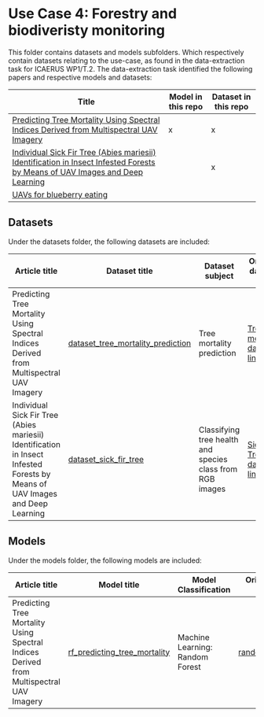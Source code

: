 # Use Case 4: Forestry and biodiveristy monitoring

This folder contains datasets and models subfolders. Which respectively contain datasets relating to the use-case, as found in the data-extraction task for ICAERUS WP1/T.2.
The data-extraction task identified the following papers and respective models and datasets:

| Title | Model in this repo | Dataset in this repo |
| ----- | ----- | -----| 
| [Predicting Tree Mortality Using Spectral Indices Derived from Multispectral UAV Imagery](https://www.mdpi.com/2072-4292/14/9/2195) | x | x |
| [Individual Sick Fir Tree (Abies mariesii) Identification in Insect Infested Forests by Means of UAV Images and Deep Learning](https://www.mdpi.com/2072-4292/13/2/260) |  | x |
| [UAVs for blueberry eating](https://ieee-explore.com) | | | 
## Datasets

Under the datasets folder, the following datasets are included:

| Article title | Dataset title | Dataset subject | Original dataset link | 
| ----- | ----- | ----- | ----- |
| Predicting Tree Mortality Using Spectral Indices Derived from Multispectral UAV Imagery  |  [dataset_tree_mortality_prediction](https://github.com/ICAERUS-EU/ddal/blob/main/UC4/datasets/dataset_tree_mortality_prediction.md) | Tree mortality prediction | [Tree mortality dataset link](https://doi.org/10.6084/m9.figshare.17283116.v1)
| Individual Sick Fir Tree (Abies mariesii) Identification in Insect Infested Forests by Means of UAV Images and Deep Learning  |  [dataset_sick_fir_tree](https://github.com/ICAERUS-EU/ddal/blob/main/UC4/datasets/dataset_sick_fir_tree.md) | Classifying tree health and species class from RGB images | [Sick Fir Tree dataset link](https://zenodo.org/record/4054338#.Y9pws9LMJhE)


## Models

Under the models folder, the following models are included:

| Article title | Model title | Model Classification | Original model link |
| ----- | ----- | ----- | ----- |
| Predicting Tree Mortality Using Spectral Indices Derived from Multispectral UAV Imagery | [rf_predicting_tree_mortality](https://github.com/ICAERUS-EU/ddal/blob/main/UC4/models/rf_predicting_tree_mortality.md) | Machine Learning: Random Forest | [random_forest_link](https://github.com/KaiOBerg/Predicting-tree-mortality-using-spectral-indices-derived-from-multispectral-UAV-imagery/blob/main/final%20model.R)
